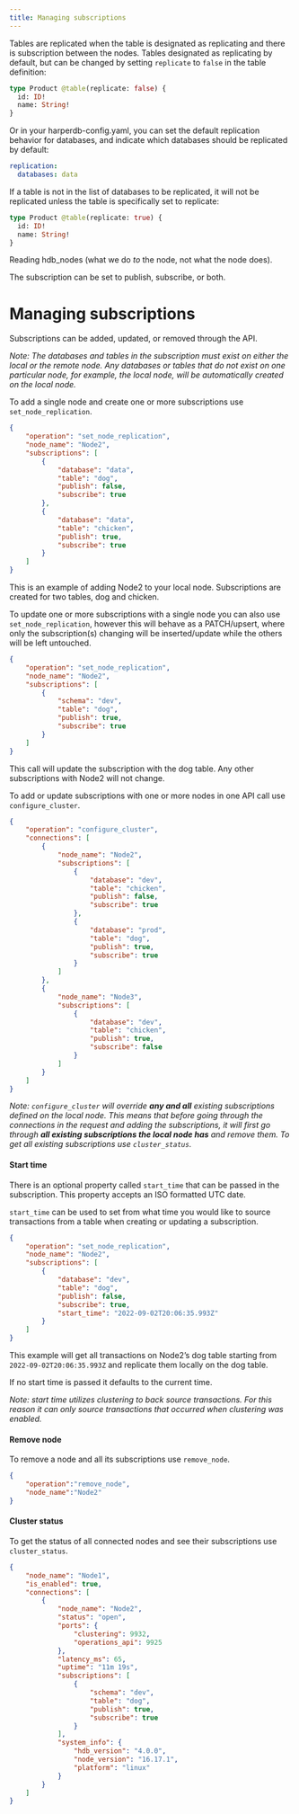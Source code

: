 ```yaml
---
title: Managing subscriptions
---
```


Tables are replicated when the table is designated as replicating and there is subscription between the nodes.
Tables designated as replicating by default, but can be changed by setting `replicate` to `false` in the table definition:
```graphql
type Product @table(replicate: false) {
  id: ID!
  name: String!
}
```
Or in your harperdb-config.yaml, you can set the default replication behavior for databases, and indicate which databases
should be replicated by default:

```yaml
replication:
  databases: data
```
If a table is not in the list of databases to be replicated, it will not be replicated unless the table is specifically set to replicate:

```graphql
type Product @table(replicate: true) {
  id: ID!
  name: String!
}
```

Reading hdb_nodes (what we do _to_ the node, not what the node does).

The subscription can be set to publish, subscribe, or both.




# Managing subscriptions

Subscriptions can be added, updated, or removed through the API.

_Note: The databases and tables in the subscription must exist on either the local or the remote node. Any databases or tables that do not exist on one particular node, for example, the local node, will be automatically created on the local node._

To add a single node and create one or more subscriptions use `set_node_replication`.

```json
{
    "operation": "set_node_replication",
    "node_name": "Node2",
    "subscriptions": [
        {
            "database": "data",
            "table": "dog",
            "publish": false,
            "subscribe": true
        },
        {
            "database": "data",
            "table": "chicken",
            "publish": true,
            "subscribe": true
        }
    ]
}
```

This is an example of adding Node2 to your local node. Subscriptions are created for two tables, dog and chicken.

To update one or more subscriptions with a single node you can also use `set_node_replication`, however this will behave as a PATCH/upsert, where only the subscription(s) changing will be inserted/update while the others will be left untouched.

```json
{
    "operation": "set_node_replication",
    "node_name": "Node2",
    "subscriptions": [
        {
            "schema": "dev",
            "table": "dog",
            "publish": true,
            "subscribe": true
        }
    ]
}
```

This call will update the subscription with the dog table. Any other subscriptions with Node2 will not change.

To add or update subscriptions with one or more nodes in one API call use `configure_cluster`.

```json
{
    "operation": "configure_cluster",
    "connections": [
        {
            "node_name": "Node2",
            "subscriptions": [
                {
                    "database": "dev",
                    "table": "chicken",
                    "publish": false,
                    "subscribe": true
                },
                {
                    "database": "prod",
                    "table": "dog",
                    "publish": true,
                    "subscribe": true
                }
            ]
        },
        {
            "node_name": "Node3",
            "subscriptions": [
                {
                    "database": "dev",
                    "table": "chicken",
                    "publish": true,
                    "subscribe": false
                }
            ]
        }
    ]
}
```

_Note: `configure_cluster` will override **any and all** existing subscriptions defined on the local node. This means that before going through the connections in the request and adding the subscriptions, it will first go through **all existing subscriptions the local node has** and remove them. To get all existing subscriptions use `cluster_status`._

#### Start time

There is an optional property called `start_time` that can be passed in the subscription. This property accepts an ISO formatted UTC date.

`start_time` can be used to set from what time you would like to source transactions from a table when creating or updating a subscription.

```json
{
    "operation": "set_node_replication",
    "node_name": "Node2",
    "subscriptions": [
        {
            "database": "dev",
            "table": "dog",
            "publish": false,
            "subscribe": true,
            "start_time": "2022-09-02T20:06:35.993Z"
        }
    ]
}
```

This example will get all transactions on Node2’s dog table starting from `2022-09-02T20:06:35.993Z` and replicate them locally on the dog table.

If no start time is passed it defaults to the current time.

_Note: start time utilizes clustering to back source transactions. For this reason it can only source transactions that occurred when clustering was enabled._

#### Remove node

To remove a node and all its subscriptions use `remove_node`.

```json
{
    "operation":"remove_node",
    "node_name":"Node2"
}
```

#### Cluster status

To get the status of all connected nodes and see their subscriptions use `cluster_status`.

```json
{
    "node_name": "Node1",
    "is_enabled": true,
    "connections": [
        {
            "node_name": "Node2",
            "status": "open",
            "ports": {
                "clustering": 9932,
                "operations_api": 9925
            },
            "latency_ms": 65,
            "uptime": "11m 19s",
            "subscriptions": [
                {
                    "schema": "dev",
                    "table": "dog",
                    "publish": true,
                    "subscribe": true
                }
            ],
            "system_info": {
                "hdb_version": "4.0.0",
                "node_version": "16.17.1",
                "platform": "linux"
            }
        }
    ]
}
```
